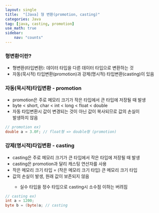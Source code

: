 ```yaml
---
layout: single
title:  "[Java] 형 변환(promotion, casting)"
categories: Java
tag: [java, casting, promotion]
use_math: true
sidebar:
    nav: "counts"
---
```


### 형변환이란?
<ul>
    <li>형변환(타입변환): 데이터 타입을 다른 데이터 타입으로 변환하는 것</li>
    <li>자동(묵시적) 타입변환(promotion)과 강제(명시적) 타입변환(casting)이 있음</li>
</ul>

### 자동(묵시적)타입변환 - promotion
<ul>
    <li>promotion은 주로 메모리 크기가 작은 타입에서 큰 타입에 저장될 때 발생</li>
    <li>byte < short, char < int < long < float < double</li>
    <li>자동 타입변환시 값이 변경되는 것이 아닌 값이 복사되므로 값의 손실이 <br>발생하지 않음</li>
</ul>

```java
// promotion ex)
double a = 3.0F; // float형 => double형 (promotion)
```

### 강제(명시적)타입변환 - casting
<ul>
    <li>casting은 주로 메모리 크기가 큰 타입에서 작은 타입에 저장될 때 발생</li>
    <li>casting은 promotion과 달리 캐스팅 연산자를 사용</li>
    <li>작은 메모리 크기 타입 = (작은 메모리 크기 타입) 큰 메모리 크기 타입
    </li>
    <li>값의 손실이 발생, 원래 값이 보존되지 않음</li>
    <ul>
        <li>실수 타입을 정수 타입으로 casting시 소수점 이하는 버려짐</li>
    </ul>
</ul>

```java
// casting ex)
int a = 1200;
byte b = (byte)a; // casting
```